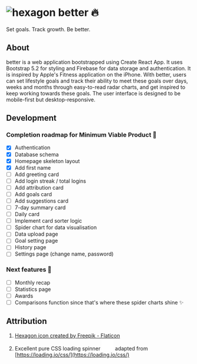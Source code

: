 # <span><img src="https://user-images.githubusercontent.com/77185900/208298613-65734aea-5a0c-467d-af48-6fc1df3fa2ae.png" alt="hexagon" width="28px" height="28px"/> better :fire:</span>
Set goals. Track growth. Be better.

## About
better is a web application bootstrapped using Create React App. It uses Bootstrap 5.2 for styling and Firebase for data storage and authentication. It is inspired by Apple's Fitness application on the iPhone. With better, users can set lifestyle goals and track their ability to meet these goals over days, weeks and months through easy-to-read radar charts, and get inspired to keep working towards these goals. The user interface is designed to be mobile-first but desktop-responsive. 

## Development

### Completion roadmap for Minimum Viable Product :iphone:
- [x] Authentication
- [x] Database schema
- [x] Homepage skeleton layout
- [x] Add first name
- [ ] Add greeting card
- [ ] Add login streak / total logins
- [ ] Add attribution card
- [ ] Add goals card
- [ ] Add suggestions card
- [ ] 7-day summary card
- [ ] Daily card
- [ ] Implement card sorter logic
- [ ] Spider chart for data visualisation
- [ ] Data upload page
- [ ] Goal setting page
- [ ] History page
- [ ] Settings page (change name, password)

### Next features :100:
- [ ] Monthly recap
- [ ] Statistics page
- [ ] Awards
- [ ] Comparisons function since that's where these spider charts shine :sparkles:

## Attribution
1. [Hexagon icon created by Freepik - Flaticon](https://www.flaticon.com/free-icons/hexagon)
2. Excellent pure CSS loading spinner <span><img src="Loading.svg" width="32" height="32" alt="css-spinner"></span> adapted from [https://loading.io/css/](https://loading.io/css/)
